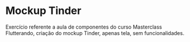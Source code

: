 # Mockup Tinder

Exercício referente a aula de componentes do curso Masterclass Flutterando, criação do mockup Tinder, apenas tela, sem funcionalidades.
